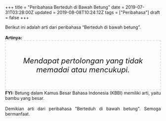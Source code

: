 +++
title = "Peribahasa Berteduh di Bawah Betung"
date = 2019-07-31T03:28:00Z
updated = 2019-08-08T10:24:12Z
tags = ["Peribahasa"]
draft = false
+++

<div dir="ltr" style="text-align: left;" trbidi="on"><div style="text-align: justify;">Berikut ini adalah arti dari peribahasa “Berteduh di bawah betung”.</div><br /><div style="text-align: justify;"><b>Artinya:</b></div><div style="border: 2px dashed #ddd; font-size: 24px; height: auto; margin: 0 auto; padding: 50px; text-align: center; width: auto;"><i>Mendapat pertolongan yang tidak memadai atau mencukupi.</i></div><div style="text-align: justify;"><b>FYI:</b> Betung dalam Kamus Besar Bahasa Indonesia (KBBI) memiliki arti, yaitu bambu yang besar.<br /><br /></div><div style="text-align: justify;">Demikian arti dari peribahasa "Berteduh di bawah betung". Semoga bermanfaat.</div></div>
